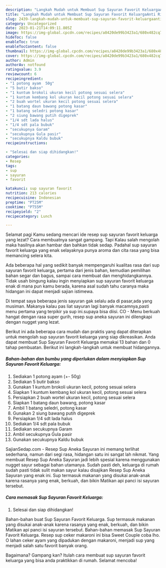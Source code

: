 ```yaml
---
description: "Langkah Mudah untuk Membuat Sup Sayuran Favorit KeluargaAnti Ribet"
title: "Langkah Mudah untuk Membuat Sup Sayuran Favorit KeluargaAnti Ribet"
slug: 2439-langkah-mudah-untuk-membuat-sup-sayuran-favorit-keluargaanti-ribet
category: Uncategorized
date: 2023-01-21T14:09:11.805Z
image: https://img-global.cpcdn.com/recipes/a8420de99b3423a1/680x482cq70/sup-sayuran-favorit-keluarga-foto-resep-utama.jpg
hideToc: false
enableToc: true
enableTocContent: false
thumbnail: https://img-global.cpcdn.com/recipes/a8420de99b3423a1/680x482cq70/sup-sayuran-favorit-keluarga-foto-resep-utama.jpg
cover: https://img-global.cpcdn.com/recipes/a8420de99b3423a1/680x482cq70/sup-sayuran-favorit-keluarga-foto-resep-utama.jpg
author: Admin
authorAv: notfound
ratingvalue: 3.9
reviewcount: 6
recipeingredient:
- "1 potong ayam  50g"
- "5 butir bakso"
- "1 kuntum brokoli ukuran kecil potong sesuai selera"
- "1 kuntum kembang kol ukuran kecil potong sesuai selera"
- "2 buah wortel ukuran kecil potong sesuai selera"
- "1 batang daun bawang potong kasar"
- "1 batang seledri potong kasar"
- "2 siung bawang putih digeprek"
- "1/4 sdt lada halus"
- "1/4 sdt pala bubuk"
- "secukupnya Garam"
- "secukupnya Gula pasir"
- "secukupnya Kaldu bubuk"
recipeinstructions:

- "Selesai dan siap dihidangkan!"
categories:
- Resep
tags:
- sup
- sayuran
- favorit

katakunci: sup sayuran favorit 
nutrition: 213 calories
recipecuisine: Indonesian
preptime: "PT25M"
cooktime: "PT55M"
recipeyield: "2"
recipecategory: Lunch

---
```



Selamat pagi Kamu sedang mencari ide resep sup sayuran favorit keluarga yang lezat? Cara membuatnya sangat gampang. Tapi Kalau salah mengolah maka hasilnya akan hambar dan bahkan tidak sedap. Padahal sup sayuran favorit keluarga yang enak selayaknya punya aroma dan cita rasa yang bisa memancing selera kita.


Ada beberapa hal yang sedikit banyak mempengaruhi kualitas rasa dari sup sayuran favorit keluarga, pertama dari jenis bahan, kemudian pemilihan bahan segar dan bagus, sampai cara membuat dan menghidangkannya. Tidak usah bingung kalau ingin menyiapkan sup sayuran favorit keluarga enak di mana pun kamu berada, karena asal sudah tahu caranya maka hidangan ini dapat menjadi sajian istimewa.

Di tempat saya beberapa jenis sayuran gak selalu ada di pasar,ada yang musiman. Makanya kalau pas liat sayuran lagi banyak macamnya,pasti menu pertama yang terpikir ya sup ini.supaya bisa diisi. CO - Menu berkuah hangat dengan rasa super gurih, resep sup aneka sayuran ini dilengkapi dengan nugget yang lezat.


Berikut ini ada beberapa cara mudah dan praktis yang dapat diterapkan untuk mengolah sup sayuran favorit keluarga yang siap dikreasikan. Anda dapat membuat Sup Sayuran Favorit Keluarga memakai 13 bahan dan 0 tahap pembuatan. Berikut ini langkah-langkah untuk membuat hidangannya.

<!--inarticleads1-->

##### Bahan-bahan dan bumbu yang diperlukan dalam menyiapkan Sup Sayuran Favorit Keluarga:

1. Sediakan 1 potong ayam (+- 50g)
1. Sediakan 5 butir bakso
1. Gunakan 1 kuntum brokoli ukuran kecil, potong sesuai selera
1. Siapkan 1 kuntum kembang kol ukuran kecil, potong sesuai selera
1. Persiapkan 2 buah wortel ukuran kecil, potong sesuai selera
1. Siapkan 1 batang daun bawang, potong kasar
1. Ambil 1 batang seledri, potong kasar
1. Gunakan 2 siung bawang putih digeprek
1. Persiapkan 1/4 sdt lada halus
1. Sediakan 1/4 sdt pala bubuk
1. Sediakan secukupnya Garam
1. Ambil secukupnya Gula pasir
1. Gunakan secukupnya Kaldu bubuk


SajianSedap.com - Resep Sup Aneka Sayuran ini memang terlihat sederhana, namun dari segi rasa, hidangan satu ini sangat lah nikmat. Yang membuat Resep Sup Aneka Sayuran jadi lebih spesial karena menggunakan nugget sayur sebagai bahan utamanya. Sudah pasti deh, keluarga di rumah sudah pasti tidak sulit makan sayur kalau disajikan Resep Sup Aneka Sayuran yang enak ini. Sup termasuk makanan yang disukai anak-anak karena rasanya yang enak, berkuah, dan bikin Matikan api panci isi sayuran tersebut. 

<!--inarticleads2-->

##### Cara memasak Sup Sayuran Favorit Keluarga:


1. Selesai dan siap dihidangkan!

Bahan-bahan buat Sup Sayuran Favorit Keluarga. Sup termasuk makanan yang disukai anak-anak karena rasanya yang enak, berkuah, dan bikin Matikan api panci isi sayuran tersebut. Bahan-bahan memasak Sup Sayuran Favorit Keluarga. Resep sup ceker makaroni ini bisa Sweet Couple coba lho. O lahan ceker ayam yang dipadukan dengan makaroni, menjadi sup yang menjadi salah satu favorit banyak orang. 

Bagaimana? Gampang kan? Itulah cara membuat sup sayuran favorit keluarga yang bisa anda praktikkan di rumah. Selamat mencoba!
